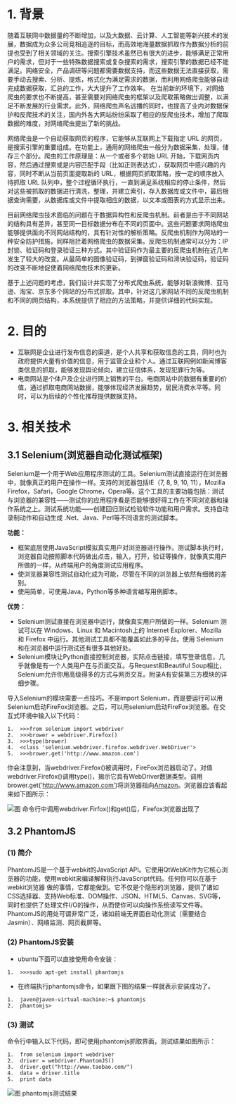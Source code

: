 # 1. 背景

随着互联网中数据量的不断增加，以及大数据、云计算、人工智能等新兴技术的发展，数据成为众多公司竞相追逐的目标，而高效地海量数据抓取作为数据分析的前提也受到了相关领域的关注。搜索引擎技术虽然已有很大的进步，能够满足正常用户的需求，但对于一些特殊数据搜索或复杂搜索的需求，搜索引擎的数据已经不能满足。网络安全，产品调研等问题都需要数据支持，而这些数据无法直接获取，需要手动去搜索、分析、提炼，格式化为满足需求的数据，而利用网络爬虫能够自动完成数据获取，汇总的工作，大大提升了工作效率。 在当前新的环境下，对网络爬虫的要求也不断提高，甚至需要对网络爬虫的框架以及爬取策略做出调整，以满足不断发展的行业需求。此外，网络爬虫声名远播的同时，也提高了业内对数据保护和反爬技术的关注，国内外各大网站纷纷采取了相应的反爬虫技术，增加了爬取数据的难度，对网络爬虫提出了新的挑战。

网络爬虫是一个自动获取网页的程序，它能够从互联网上下载指定 URL 的网页，是搜索引擎的重要组成。在功能上，通用的网络爬虫一般分为数据采集，处理，储存三个部分。爬虫的工作原理是：从一个或者多个初始 URL 开始，下载网页内容，然后通过搜索或是内容匹配手段（比如正则表达式），获取网页中感兴趣的内容，同时不断从当前页面提取新的 URL，根据网页抓取策略，按一定的顺序放入待抓取 URL 队列中，整个过程循环执行，一直到满足系统相应的停止条件，然后对这些被抓取的数据进行清洗，整理，并建立索引，存入数据库或文件中，最后根据查询需要，从数据库或文件中提取相应的数据，以文本或图表的方式显示出来。

目前网络爬虫技术面临的问题在于数据异构性和反爬虫机制。前者是由于不同网站的结构具有差异，甚至同一目标数据分布在不同的页面中。这些问题要求网络爬虫能够提供面向不同网站结构的，具有针对性的解析策略。反爬虫机制作为网站的一种安全防护措施，同样阻拦着网络爬虫的数据采集。反爬虫机制通常可以分为：IP封锁、验证码和登录验证三种方式。其中验证码作为最主要的反爬虫机制在近几年发生了较大的改变。从最简单的图像验证码，到弹窗验证码和滑块验证码，验证码的改变不断地促使着网络爬虫技术的更新。

基于上述问题的考虑，我们设计并实现了分布式爬虫系统，能够对新浪微博、亚马逊、淘宝、京东多个网站的分布式抓取。其中，针对这几家网站不同的反爬虫机制和不同的网页结构，本系统提供了相应的方法策略，并提供详细的代码实现。


# 2. 目的

- 互联网是企业进行发布信息的渠道，是个人共享和获取信息的工具，同时也为政府提供大量有价值的信息，用于监管企业和个人。通过互联网例如新闻博客类信息的抓取，能够发现舆论倾向，建立征信体系，发现犯罪行为等。
- 电商网站是个体户及企业进行网上销售的平台。电商网站中的数据有重要的价值，通过抓取电商网站数据，能够体现经济发展趋势，居民消费水平等。同时，可以为后续的个性化推荐提供数据支持。

# 3. 相关技术
## 3.1 Selenium(浏览器自动化测试框架)

Selenium是一个用于Web应用程序测试的工具。Selenium测试直接运行在浏览器中，就像真正的用户在操作一样。支持的浏览器包括IE（7, 8, 9, 10, 11），Mozilla Firefox，Safari，Google Chrome，Opera等。这个工具的主要功能包括：测试与浏览器的兼容性——测试你的应用程序看是否能够很好得工作在不同浏览器和操作系统之上。测试系统功能——创建回归测试检验软件功能和用户需求。支持自动录制动作和自动生成 .Net、Java、Perl等不同语言的测试脚本。

**功能：**
- 框架底层使用JavaScript模拟真实用户对浏览器进行操作。测试脚本执行时，浏览器自动按照脚本代码做出点击，输入，打开，验证等操作，就像真实用户所做的一样，从终端用户的角度测试应用程序。
- 使浏览器兼容性测试自动化成为可能，尽管在不同的浏览器上依然有细微的差别。
- 使用简单，可使用Java，Python等多种语言编写用例脚本。

**优势：**
- Selenium测试直接在浏览器中运行，就像真实用户所做的一样。Selenium 测试可以在 Windows、Linux 和 Macintosh上的 Internet Explorer、Mozilla 和 Firefox 中运行。其他测试工具都不能覆盖如此多的平台。使用 Selenium 和在浏览器中运行测试还有很多其他好处。
- Selenium模块让Python直接控制浏览器，实际点击链接，填写登录信息，几乎就像是有一个人类用户在与页面交互。与Request和Beautiful Soup相比，Selenium允许你用高级得多的方式与网页交互。附录A有安装第三方模块的详细步骤。

导入Selenium的模块需要一点技巧。不是import Selenium，而是要运行可以用Selenium启动FireFox浏览器。之后，可以用selenium启动FireFox浏览器。在交互式环境中输入以下代码：
```
1.	>>>from selenium import webdriver 
2.	>>>brower = webdriver.Firefox() 
3.	>>>type(brower) 
4.	<class 'selenium.webdriver.firefox.webdriver.WebDriver'> 
5.	>>>brower.get('http://www.amazon.com')
```

你会注意到，当webdriver.Firefox()被调用时，FireFox浏览器启动了。对值webdriver.Firefox()调用type()，揭示它具有WebDriver数据类型。调用brower.get(‘http://www.amazon.com’)将浏览器指向[Amazon](http://www.amazon.com)。浏览器应该看起来如下图所示：

![图 命令行中调用webdriver.Firfox()和get()后，Firefox浏览器出现了](http://i1.buimg.com/1949/5de8ffd686896e19.png)

## 3.2 PhantomJS
### (1) 简介

PhantomJS是一个基于webkit的JavaScript API。它使用QtWebKit作为它核心浏览器的功能，使用webkit来编译解释执行JavaScript代码。任何你可以在基于webkit浏览器 做的事情，它都能做到。它不仅是个隐形的浏览器，提供了诸如CSS选择器、支持Web标准、DOM操作、JSON、HTML5、Canvas、SVG等， 同时也提供了处理文件I/O的操作，从而使你可以向操作系统读写文件等。PhantomJS的用处可谓非常广泛，诸如前端无界面自动化测试（需要结合 Jasmin）、网络监测、网页截屏等。

### (2) PhantomJS安装

- ubuntu下面可以直接使用命令安装：
```
1.	>>>sudo apt-get install phantomjs
```

- 在终端执行phantomjs命令，如果跟下图的结果一样就表示安装成功了。
```
1.	javen@javen-virtual-machine:~$ phantomjs 
2.	phantomjs>
```

### (3) 测试
命令行中输入以下代码，即可使用phantomjs抓取界面，测试结果如图所示：
```
1.	from selenium import webdriver 
2.	driver = webdriver.PhantomJS() 
3.	driver.get("http://www.taobao.com/") 
4.	data = driver.title 
5.	print data
```
![图 phantomjs测试结果](http://i1.buimg.com/1949/64116be6687a517c.png)









